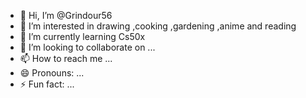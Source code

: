 - 👋 Hi, I’m @Grindour56
- 👀 I’m interested in drawing ,cooking ,gardening ,anime and reading
- 🌱 I’m currently learning Cs50x
- 💞️ I’m looking to collaborate on ...
- 📫 How to reach me ...
- 😄 Pronouns: ...
- ⚡ Fun fact: ...

<!---
Grindour56/Grindour56 is a ✨ special ✨ repository because its `README.md` (this file) appears on your GitHub profile.
You can click the Preview link to take a look at your changes.
--->
